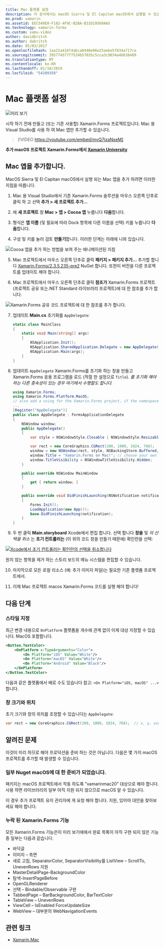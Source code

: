 ```yaml
---
title: Mac 플랫폼 설정
description: 이 문서에서는 macOS Sierra 및 El Capitan macOS에서 실행할 수 있는 앱을 생성 하는 Xamarin.Forms 프로젝트 Mac 프로젝트를 추가 하는 방법에 설명 합니다.
ms.prod: xamarin
ms.assetid: EEC549E0-F182-4F9C-B2BA-B31D19569AA5
ms.technology: xamarin-forms
ms.custom: xamu-video
author: davidbritch
ms.author: dabritch
ms.date: 05/03/2017
ms.openlocfilehash: 1aa21a416f4abca0440e96e25aebe5f834a717ce
ms.sourcegitcommit: 395774577f7524b57035c5cca3c9034a4b636489
ms.translationtype: MT
ms.contentlocale: ko-KR
ms.lasthandoff: 01/10/2019
ms.locfileid: "54209358"
---
```

# <a name="mac-platform-setup"></a>Mac 플랫폼 설정

![미리 보기](~/media/shared/preview.png)

시작 하기 전에 만들고 (또는 기존 사용할) Xamarin.Forms 프로젝트입니다.
Mac 용 Visual Studio를 사용 하 여 Mac 앱만 추가할 수 있습니다.

> [!VIDEO https://youtube.com/embed/mvQ7jzaNseM]

**추가 macOS 프로젝트 Xamarin.Forms에서 [Xamarin University](https://university.xamarin.com/)**

## <a name="adding-a-mac-app"></a>Mac 앱을 추가합니다.

MacOS Sierra 및 El Capitan macOS에서 실행 되는 Mac 앱을 추가 하려면 이러한 지침을 따릅니다.

1. Mac 용 Visual Studio에서 기존 Xamarin.Forms 솔루션을 마우스 오른쪽 단추로 클릭 하 고 선택 **추가 > 새 프로젝트 추가...**

2. 에 **새 프로젝트** 창 **Mac > 앱 > Cocoa 앱** 누릅니다 **다음**합니다.

3. 형식은 **앱 이름** (및 필요에 따라 Dock 항목에 다른 이름을 선택) 키를 누릅니다 **다음**합니다.

4. 구성 및 키를 눌러 검토 **만들기**합니다. 이러한 단계는 아래에 나와 있습니다.

  ![Cocoa 앱을 추가 하는 방법을 보여 주는 애니메이션된 지침](mac-images/add-macos-proj.gif)

5. Mac 프로젝트에서 마우스 오른쪽 단추로 클릭 **패키지 > 패키지 추가...**  추가할 합니다 [Xamarin.Forms/2.3.5.235-pre2](https://www.nuget.org/packages/Xamarin.Forms/2.3.5.235-pre2) NuGet 합니다. 또한이 버전을 다른 프로젝트를 업데이트 해야 합니다.

6. Mac 프로젝트에서 마우스 오른쪽 단추로 클릭 **참조가** Xamarin.Forms 프로젝트 (프로젝트 공유 또는.NET Standard 라이브러리 프로젝트)에 대 한 참조를 추가 합니다.

  ![Xamarin.Forms 공유 코드 프로젝트에 대 한 참조를 추가 합니다.](mac-images/references-sml.png)

7. 업데이트 **Main.cs** 초기화를 `AppDelegate`:

    ```csharp
    static class MainClass
    {
        static void Main(string[] args)
        {
            NSApplication.Init();
            NSApplication.SharedApplication.Delegate = new AppDelegate(); // add this line
            NSApplication.Main(args);
        }
    }
    ```

8. 업데이트 `AppDelegate` Xamarin.Forms를 초기화 하는 창을 만들고 Xamarin.Forms 응용 프로그램을 로드 (적절 한 설정으로 `Title`). _를 초기화 해야 하는 다른 종속성이 있는 경우 여기에서 수행할도 합니다._

    ```csharp
    using Xamarin.Forms;
    using Xamarin.Forms.Platform.MacOS;
    // also add a using for the Xamarin.Forms project, if the namespace is different to this file
    ...
    [Register("AppDelegate")]
    public class AppDelegate : FormsApplicationDelegate
    {
        NSWindow window;
        public AppDelegate()
        {
            var style = NSWindowStyle.Closable | NSWindowStyle.Resizable | NSWindowStyle.Titled;

            var rect = new CoreGraphics.CGRect(200, 1000, 1024, 768);
            window = new NSWindow(rect, style, NSBackingStore.Buffered, false);
            window.Title = "Xamarin.Forms on Mac!"; // choose your own Title here
            window.TitleVisibility = NSWindowTitleVisibility.Hidden;
        }

        public override NSWindow MainWindow
        {
            get { return window; }
        }

        public override void DidFinishLaunching(NSNotification notification)
        {
            Forms.Init();
            LoadApplication(new App());
            base.DidFinishLaunching(notification); 
        }
    }
    ```

9. 두 번 클릭 **Main.storyboard** Xcode에서 편집 합니다. 선택 합니다 **창을** 및 _의 선택을 취소_ 는 **초기 컨트롤러는** (이 위의 코드 창을 만들기 때문에) 확인란을 선택:

  [![Xcode에서 초기 컨트롤러는 확인란의 선택을 취소합니다](mac-images/xcode-init-controller-sml.png)](mac-images/xcode-init-controller.png#lightbox)

  원치 않는 항목을 제거 하는 스토리 보드의 메뉴 시스템을 편집할 수 있습니다.

10. 마지막으로 모든 로컬 리소스 (예: 추가 이미지 파일)는 필요한 기존 플랫폼 프로젝트에서.

11. 이제 Mac 프로젝트 macos Xamarin.Forms 코드를 실행 해야 합니다!

## <a name="next-steps"></a>다음 단계

### <a name="styling"></a>스타일 지정

최근 변경 내용으로 `OnPlatform` 플랫폼을 개수에 관계 없이 이제 대상 지정할 수 있습니다. MacOS 포함합니다.

```xml
<Button.TextColor>
    <OnPlatform x:TypeArguments="Color">
        <On Platform="iOS" Value="White"/>
        <On Platform="macOS" Value="White"/>
        <On Platform="Android" Value="Black"/>
    </OnPlatform>
</Button.TextColor>
```

다음과 같은 플랫폼에서 배로 수도 있습니다 참고: `<On Platform="iOS, macOS" ...>`합니다.

### <a name="window-size-and-position"></a>창 크기와 위치

초기 크기와 창의 위치를 조정할 수 있습니다는 `AppDelegate`:

```csharp
var rect = new CoreGraphics.CGRect(200, 1000, 1024, 768);  // x, y, width, height
```

## <a name="known-issues"></a>알려진 문제

이것이 미리 하므로 해야 프로덕션을 준비 하는 것은 아닙니다. 다음은 몇 가지 macOS 프로젝트를 추가할 때 발생할 수 있습니다.

### <a name="not-all-nugets-are-ready-for-macos"></a>일부 Nuget macOS에 대 한 준비가 되었습니다.

패키지는 macOS 프로젝트에서 작동 하도록 "xamarinmac20" 대상으로 해야 합니다. 사용 하면 라이브러리의 일부 아직 지원 되지 않으므로 macOS 알 수 있습니다.

이 경우 추가 프로젝트 유지 관리자에 게 요청 해야 합니다. 지원, 있어야 대안을 찾아보세요 해야 합니다.

### <a name="missing-xamarinforms-features"></a>누락 된 Xamarin.Forms 기능

모든 Xamarin.Forms 기능은이 미리 보기에에서 완료 목록이 아직 구현 되지 않은 기능 중 일부는 다음과 같습니다.

* 바닥글
* 이미지 – 측면
* 새로 고침, SeparatorColor, SeparatorVisibility를 ListView – ScrollTo, UnevenRows 지원
* MasterDetailPage-BackgroundColor
* 탐색-InsertPageBefore
* OpenGLRenderer
* 선택 – Bindable/Observable 구현
* TabbedPage – BarBackgroundColor, BarTextColor
* TableView – UnevenRows
* ViewCell – IsEnabled ForceUpdateSize
* WebView – 대부분의 WebNavigationEvents


## <a name="related-links"></a>관련 링크

- [Xamarin.Mac](~/mac/index.yml)
